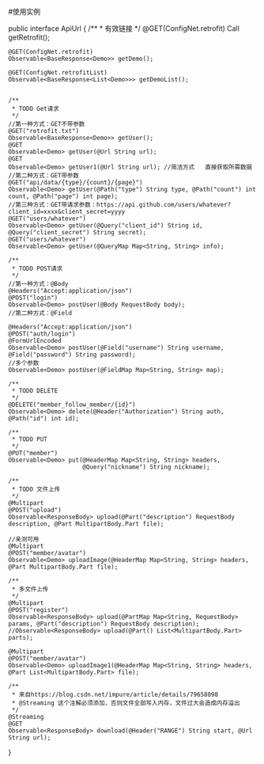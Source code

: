 #使用实例

public interface ApiUrl {
    /**
     * 有效链接
     */
    @GET(ConfigNet.retrofit)
    Call<Bean> getRetrofit();

    @GET(ConfigNet.retrofit)
    Observable<BaseResponse<Demo>> getDemo();

    @GET(ConfigNet.retrofitList)
    Observable<BaseResponse<List<Demo>>> getDemoList();


    /**
     * TODO Get请求
     */
    //第一种方式：GET不带参数
    @GET("retrofit.txt")
    Observable<BaseResponse<Demo>> getUser();
    @GET
    Observable<Demo> getUser(@Url String url);
    @GET
    Observable<Demo> getUser1(@Url String url); //简洁方式   直接获取所需数据
    //第二种方式：GET带参数
    @GET("api/data/{type}/{count}/{page}")
    Observable<Demo> getUser(@Path("type") String type, @Path("count") int count, @Path("page") int page);
    //第三种方式：GET带请求参数：https://api.github.com/users/whatever?client_id=xxxx&client_secret=yyyy
    @GET("users/whatever")
    Observable<Demo> getUser(@Query("client_id") String id, @Query("client_secret") String secret);
    @GET("users/whatever")
    Observable<Demo> getUser(@QueryMap Map<String, String> info);

    /**
     * TODO POST请求
     */
    //第一种方式：@Body
    @Headers("Accept:application/json")
    @POST("login")
    Observable<Demo> postUser(@Body RequestBody body);
    //第二种方式：@Field

    @Headers("Accept:application/json")
    @POST("auth/login")
    @FormUrlEncoded
    Observable<Demo> postUser(@Field("username") String username, @Field("password") String password);
    //多个参数
    Observable<Demo> postUser(@FieldMap Map<String, String> map);

    /**
     * TODO DELETE
     */
    @DELETE("member_follow_member/{id}")
    Observable<Demo> delete(@Header("Authorization") String auth, @Path("id") int id);

    /**
     * TODO PUT
     */
    @PUT("member")
    Observable<Demo> put(@HeaderMap Map<String, String> headers,
                         @Query("nickname") String nickname);

    /**
     * TODO 文件上传
     */
    @Multipart
    @POST("upload")
    Observable<ResponseBody> upload(@Part("description") RequestBody description, @Part MultipartBody.Part file);

    //亲测可用
    @Multipart
    @POST("member/avatar")
    Observable<Demo> uploadImage(@HeaderMap Map<String, String> headers, @Part MultipartBody.Part file);

    /**
     * 多文件上传
     */
    @Multipart
    @POST("register")
    Observable<ResponseBody> upload(@PartMap Map<String, RequestBody> params, @Part("description") RequestBody description);
    //Observable<ResponseBody> upload(@Part() List<MultipartBody.Part> parts);

    @Multipart
    @POST("member/avatar")
    Observable<Demo> uploadImage1(@HeaderMap Map<String, String> headers, @Part List<MultipartBody.Part> file);

    /**
     * 来自https://blog.csdn.net/impure/article/details/79658098
     * @Streaming 这个注解必须添加，否则文件全部写入内存，文件过大会造成内存溢出
     */
    @Streaming
    @GET
    Observable<ResponseBody> download(@Header("RANGE") String start, @Url String url);
}